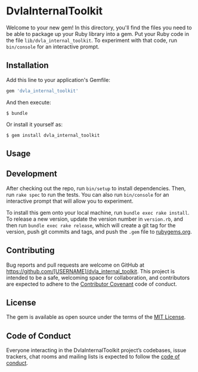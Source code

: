 # DvlaInternalToolkit

Welcome to your new gem! In this directory, you'll find the files you need to be able to package up your Ruby library into a gem. Put your Ruby code in the file `lib/dvla_internal_toolkit`. To experiment with that code, run `bin/console` for an interactive prompt.

## Installation

Add this line to your application's Gemfile:

```ruby
gem 'dvla_internal_toolkit'
```

And then execute:

    $ bundle

Or install it yourself as:

    $ gem install dvla_internal_toolkit

## Usage


## Development

After checking out the repo, run `bin/setup` to install dependencies. Then, run `rake spec` to run the tests. You can also run `bin/console` for an interactive prompt that will allow you to experiment.

To install this gem onto your local machine, run `bundle exec rake install`. To release a new version, update the version number in `version.rb`, and then run `bundle exec rake release`, which will create a git tag for the version, push git commits and tags, and push the `.gem` file to [rubygems.org](https://rubygems.org).

## Contributing

Bug reports and pull requests are welcome on GitHub at https://github.com/[USERNAME]/dvla_internal_toolkit. This project is intended to be a safe, welcoming space for collaboration, and contributors are expected to adhere to the [Contributor Covenant](http://contributor-covenant.org) code of conduct.

## License

The gem is available as open source under the terms of the [MIT License](https://opensource.org/licenses/MIT).

## Code of Conduct

Everyone interacting in the DvlaInternalToolkit project’s codebases, issue trackers, chat rooms and mailing lists is expected to follow the [code of conduct](https://github.com/[USERNAME]/dvla_internal_toolkit/blob/master/CODE_OF_CONDUCT.md).
